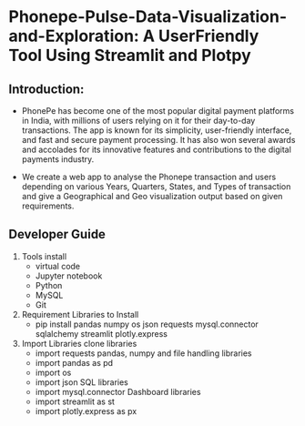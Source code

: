# Phonepe-Pulse-Data-Visualization-and-Exploration: A UserFriendly Tool Using Streamlit and Plotpy

## Introduction:

* PhonePe has become one of the most popular digital payment platforms in India, with millions of users relying on it for their day-to-day transactions. The app is known for its simplicity, user-friendly interface, and fast and secure payment processing. It has also won several awards and accolades for its innovative features and contributions to the digital payments industry.

* We create a web app to analyse the Phonepe transaction and users depending on various Years, Quarters, States, and Types of transaction and give a Geographical and Geo visualization output based on given requirements.

## Developer Guide
1. Tools install
   * virtual code
   * Jupyter notebook
   * Python 
   * MySQL
   * Git
2. Requirement Libraries to Install
   * pip install pandas numpy os json requests  mysql.connector sqlalchemy  streamlit plotly.express
3. Import Libraries
clone libraries
   * import requests
pandas, numpy and file handling libraries
   * import pandas as pd
   * import os
   * import json
SQL libraries
   * import mysql.connector
Dashboard libraries
   * import streamlit as st
   * import plotly.express as px
     

